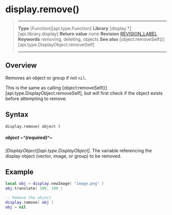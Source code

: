 
# display.remove()

> --------------------- ------------------------------------------------------------------------------------------
> __Type__              [Function][api.type.Function]
> __Library__           [display.*][api.library.display]
> __Return value__      none
> __Revision__          [REVISION_LABEL](REVISION_URL)
> __Keywords__          removing, deleting, objects
> __See also__          [object:removeSelf()][api.type.DisplayObject.removeSelf]
> --------------------- ------------------------------------------------------------------------------------------


## Overview

Removes an object or group if not `nil`.

This is the same as calling [object:removeSelf()][api.type.DisplayObject.removeSelf], but will first check if the object exists before attempting to remove.


## Syntax

	display.remove( object )

##### object ~^(required)^~
_[DisplayObject][api.type.DisplayObject]._ The variable referencing the display object <nobr>(vector, image, or group)</nobr> to be removed.

## Example

`````lua
local obj = display.newImage( "image.png" )
obj:translate( 100, 100 )

-- Remove the object
display.remove( obj )
obj = nil
`````